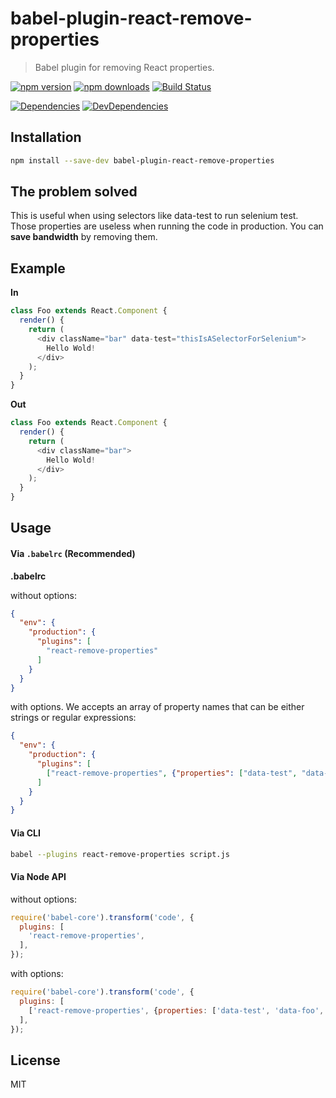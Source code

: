 # babel-plugin-react-remove-properties

> Babel plugin for removing React properties.

[![npm version](https://img.shields.io/npm/v/babel-plugin-react-remove-properties.svg?style=flat-square)](https://www.npmjs.com/package/babel-plugin-react-remove-properties)
[![npm downloads](https://img.shields.io/npm/dm/babel-plugin-react-remove-properties.svg?style=flat-square)](https://www.npmjs.com/package/babel-plugin-react-remove-properties)
[![Build Status](https://travis-ci.org/oliviertassinari/babel-plugin-react-remove-properties.svg?branch=master)](https://travis-ci.org/oliviertassinari/babel-plugin-react-remove-properties)

[![Dependencies](https://img.shields.io/david/oliviertassinari/babel-plugin-react-remove-properties.svg?style=flat-square)](https://david-dm.org/oliviertassinari/babel-plugin-react-remove-properties)
[![DevDependencies](https://img.shields.io/david/dev/oliviertassinari/babel-plugin-react-remove-properties.svg?style=flat-square)](https://david-dm.org/oliviertassinari/babel-plugin-react-remove-properties#info=devDependencies&view=list)

## Installation

```sh
npm install --save-dev babel-plugin-react-remove-properties
```

## The problem solved

This is useful when using selectors like data-test to run selenium test. Those properties are useless when running the code in production. You can **save bandwidth** by removing them.

## Example

**In**
```js
class Foo extends React.Component {
  render() {
    return (
      <div className="bar" data-test="thisIsASelectorForSelenium">
        Hello Wold!
      </div>
    );
  }
}
```

**Out**
```js
class Foo extends React.Component {
  render() {
    return (
      <div className="bar">
        Hello Wold!
      </div>
    );
  }
}
```

## Usage

#### Via `.babelrc` (Recommended)

**.babelrc**

without options:
```json
{
  "env": {
    "production": {
      "plugins": [
        "react-remove-properties"
      ]
    }
  }
}
```

with options. We accepts an array of property names that can be either strings or regular expressions:
```json
{
  "env": {
    "production": {
      "plugins": [
        ["react-remove-properties", {"properties": ["data-test", "data-foo", /my-suffix-expression$/]}]
      ]
    }
  }
}
```

#### Via CLI

```sh
babel --plugins react-remove-properties script.js
```

#### Via Node API

without options:
```js
require('babel-core').transform('code', {
  plugins: [
    'react-remove-properties',
  ],
});
```

with options:
```js
require('babel-core').transform('code', {
  plugins: [
    ['react-remove-properties', {properties: ['data-test', 'data-foo', /my-suffix-expression$/]}],
  ],
});
```

## License

MIT
